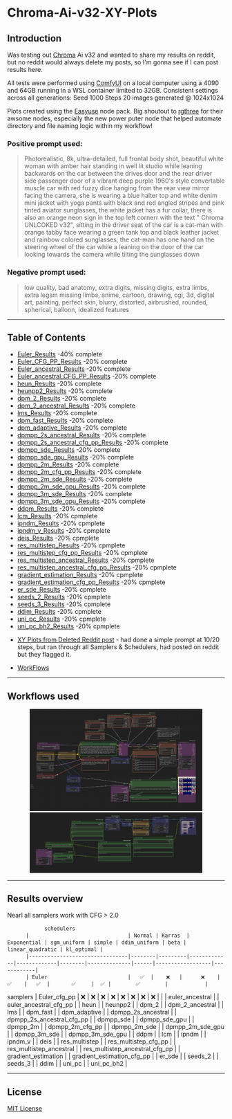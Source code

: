 <!--- use these arrows for adding comments or commenting out stuff --->
 # **Chroma-Ai-v32-XY-Plots**  

## Introduction
Was testing out [Chroma](https://huggingface.co/lodestones/Chroma) Ai v32 and wanted to share my results on reddit, but no reddit would always delete my posts, so I'm gonna see if I can post results here.

All tests were performed using [ComfyUI](https://github.com/Comfy-Org) on a local computer using a 4090 and 64GB running in a WSL container limited to 32GB. Consistent settings across all generations: Seed 1000 Steps 20 images generated @ 1024x1024

Plots created using the [Easyuse](https://github.com/yolain/ComfyUI-Easy-Use) node pack.
Big shoutout to [rgthree](https://github.com/rgthree/rgthree-comfy) for their awsome nodes, especially the new power puter node that helped automate directory and file naming logic within my workflow!

### Positive prompt used:
> Photorealistic, 8k, ultra-detailed, full frontal body shot, beautiful white woman with amber hair standing in well
> lit studio while leaning backwards on the car between the drives door and the rear driver side passenger door of a
> vibrant deep purple 1960's style convertable muscle car with red fuzzy dice hanging from the rear view mirror
> facing the camera, she is wearing a blue halter top and white denim mini jacket with yoga pants with black and red
> angled stripes and pink tinted aviator sunglasses, the white jacket has a fur collar, there is also an orange neon
> sign in the top left cornerr with the text " Chroma UNLCOKED v32", sitting in the driver seat of the car is a cat-man
> with orange tabby face wearing a green tank top and black leather jacket and rainbow colored sunglasses, the cat-man
> has one hand on the steering wheel of the car while a leaning on the door of the car looking towards the camera
> while tilting the sunglasses down

### Negative prompt used:
> low quality, bad anatomy, extra digits, missing digits, extra limbs, extra legsm missing limbs, anime, cartoon, drawing, cgi, 3d, digital art, painting, perfect skin, blurry, distorted, airbrushed, rounded, spherical, balloon, idealized features
---

## Table of Contents
- [Euler_Results](./Euler_Results/)                                                   -40% complete
- [Euler_CFG_PP_Results](./Euler_CFG_PP_Results/)                                     -20% complete
- [Euler_ancestral_Results](./Euler_ancestral_Results/)                               -20% complete
- [Euler_ancestral_CFG_PP_Results](./Euler_ancestral_CFG_PP_Results/)                 -20% complete
- [heun_Results](./heun_Results/)                                                     -20% complete
- [heunpp2_Results](./heunpp2_Results/)                                               -20% complete
- [dpm_2_Results](./dpm_2_Results)                                                    -20% complete
- [dpm_2_ancestral_Results](./dpm_2_ancestral_Results)                                -20% complete
- [lms_Results](./lms_Results)                                                        -20% complete
- [dpm_fast_Results](./dpm_fast_Results)                                              -20% complete
- [dpm_adaptive_Results](./dpm_adaptive_Results)                                      -20% complete
- [dpmpp_2s_ancestral_Results](./dpmpp_2s_ancestral_Results)                          -20% complete
- [dpmpp_2s_ancestral_cfg_pp_Results](./dpmpp_2s_ancestral_cfg_pp_Results)            -20% complete
- [dpmpp_sde_Results](./dpmpp_sde_Results)                                            -20% complete
- [dpmpp_sde_gpu_Results](./dpmpp_sde_gpu_Results)                                    -20% complete
- [dpmpp_2m_Results](./dpmpp_2m_Results)                                              -20% complete
- [dpmpp_2m_cfg_pp_Results](./dpmpp_2m_cfg_pp_Results)                                -20% complete
- [dpmpp_2m_sde_Results](./dpmpp_2m_sde_Results)                                      -20% complete
- [dpmpp_2m_sde_gpu_Results](./dpmpp_2m_sde_gpu_Results)                              -20% complete
- [dpmpp_3m_sde_Results](./dpmpp_3m_sde_Results/)                                     -20% complete
- [dpmpp_3m_sde_gpu_Results](./dpmpp_3m_sde_gpu_Results/)                             -20% complete
- [ddpm_Results](./ddpm_Results/)                                                     -20% complete
- [lcm_Results](./lcm_Results/)                                                       -20% cpmplete
- [ipndm_Results](./ipndm_Results/)                                                   -20% cpmplete
- [ipndm_v_Results](./ipndm_v_Results/)                                               -20% cpmplete
- [deis_Results](./deis_Results/)                                                     -20% cpmplete
- [res_multistep_Results](./res_multistep_Results/)                                   -20% cpmplete
- [res_multistep_cfg_pp_Results](./res_multistep_cfg_pp_Results/)                     -20% cpmplete
- [res_multistep_ancestral_Results](./res_multistep_ancestral_Results/)               -20% cpmplete
- [res_multistep_ancestral_cfg_pp_Results](./res_multistep_ancestral_cfg_pp_Results/) -20% cpmplete
- [gradient_estimation_Results](./gradient_estimation_Results/)                       -20% cpmplete
- [gradient_estimation_cfg_pp_Results](./gradient_estimation_cfg_pp_Results/)         -20% cpmplete
- [er_sde_Results](./er_sde_Results/)                                                 -20% cpmplete
- [seeds_2_Results](./seeds_2_Results/)                                               -20% cpmplete
- [seeds_3_Results](./seeds_3_Results/)                                               -20% cpmplete
- [ddim_Results](./ddim_Results/)                                                     -20% cpmplete
- [uni_pc_Results](./uni_pc_Results/)                                                 -20% cpmplete
- [uni_pc_bh2_Results](./uni_pc_bh2_Results/)                                         -20% cpmplete
<!-- next sampler -->

- [XY Plots from Deleted Reddit post](./Deleted_reddit_post/) - had done a simple prompt at 10/20 steps, but ran through all Samplers & Schedulers, had posted on reddit but they flagged it.

- [WorkFlows](./workflows/)
---

## Workflows used
<p align="center">
  <img src="https://github.com/Psylenceo/Chroma-Ai-v32-XY-Plots/blob/main/workflows/XY Plot.png" width="400">
  <img src="https://github.com/Psylenceo/Chroma-Ai-v32-XY-Plots/blob/main/workflows/resizer.png" width="400">
</p>

---


<!--|   | A  | B  | C  |
|---|----|----|----|
| 1 | ✅ | ❌ | ✅ |
| 2 | ❌ | ✅ | ✅ |
| 3 | ✅ | ✅ | ❌ |
-->

## Results overview
Nearl all samplers work with CFG > 2.0

                schedulers
          |                                | Normal | Karras  | Exponential | sgm_uniform | simple | ddim_uniform | beta | linear_quadratic | kl_optimal |
          |--------------------------------|--------|---------|-------------|-------------|--------|--------------|------|------------------|------------|
          | Euler                          |   ✅  |    ❌   |      ❌    |       ✅    |   ✅  |       ✅     |  ✅ |        ✅        |            |
samplers  | Euler_cfg_pp                   |   ❌  |    ❌   |      ❌    |       ❌    |   ❌  |       ❌     |  ❌ |        ❌        |            |
          | euler_ancestral                |
          | euler_ancestral_cfg_pp         |
          | heun                           |
          | heunpp2                        |
          | dpm_2                          |
          | dpm_2_ancestral                |
          | lms                            |
          | dpm_fast                       |
          | dpm_adaptive                   |
          | dpmpp_2s_ancestral             |
          | dpmpp_2s_ancestral_cfg_pp      |
          | dpmpp_sde                      |
          | dpmpp_sde_gpu                  |
          | dpmpp_2m                       |
          | dpmpp_2m_cfg_pp                |
          | dpmpp_2m_sde                   |
          | dpmpp_2m_sde_gpu               |
          | dpmpp_3m_sde                   |
          | dpmpp_3m_sde_gpu               |
          | ddpm                           |
          | lcm                            |
          | ipndm                          |
          | ipndm_v                        |
          | deis                           |
          | res_multistep                  |
          | res_multistep_cfg_pp           |
          | res_multistep_ancestral        |
          | res_multistep_ancestral_cfg_pp |
          | gradient_estimation            |
          | gradient_estimation_cfg_pp     |
          | er_sde                         |
          | seeds_2                        |
          | seeds_3                        |
          | ddim                           |
          | uni_pc                         |
          | uni_pc_bh2                     |


---

## License
[MIT License](./LICENSE)
